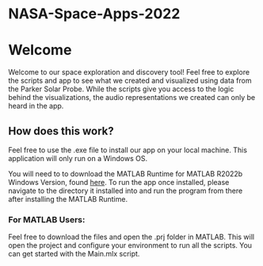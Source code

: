 # NASA-Space-Apps-2022
# Welcome

Welcome to our space exploration and discovery tool! Feel free to explore the scripts and app to see what we created and visualized using data from the Parker Solar Probe. While the scripts give you access to the logic behind the visualizations, the audio representations we created can only be heard in the app.
## How does this work?

Feel free to use the .exe file to install our app on your local machine. This application will only run on a Windows OS. 

You will need to to download the MATLAB Runtime for MATLAB R2022b Windows Version, found [here](https://www.mathworks.com/products/compiler/matlab-runtime.html). To run the app once installed, please navigate to the directory it installed into and run the program from there after installing the MATLAB Runtime.

### For MATLAB Users:

Feel free to download the files and open the .prj folder in MATLAB. This will open the project and configure your environment to run all the scripts. You can get started with the Main.mlx script.
